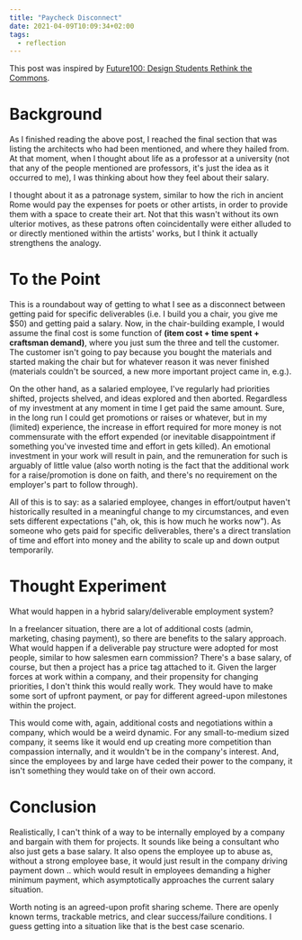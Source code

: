 ```yaml
---
title: "Paycheck Disconnect"
date: 2021-04-09T10:09:34+02:00
tags:
  - reflection
---
```


This post was inspired by [Future100: Design Students Rethink the
Commons](https://www.metropolismag.com/homepage/future100-commons/).

# Background

As I finished reading the above post, I reached the final section that was
listing the architects who had been mentioned, and where they hailed from. At
that moment, when I thought about life as a professor at a university (not
that any of the people mentioned are professors, it's just the idea as it
occurred to me), I was thinking about how they feel about their salary.

I thought about it as a patronage system, similar to how the rich in ancient
Rome would pay the expenses for poets or other artists, in order to provide
them with a space to create their art. Not that this wasn't without its own
ulterior motives, as these patrons often coincidentally were either alluded
to or directly mentioned within the artists' works, but I think it actually
strengthens the analogy.

# To the Point

This is a roundabout way of getting to what I see as a disconnect between
getting paid for specific deliverables (i.e. I build you a chair, you give me
$50) and getting paid a salary. Now, in the chair-building example, I would
assume the final cost is some function of __(item cost + time spent +
craftsman demand)__, where you just sum the three and tell the customer. The
customer isn't going to pay because you bought the materials and started
making the chair but for whatever reason it was never finished (materials
couldn't be sourced, a new more important project came in, e.g.).

On the other hand, as a salaried employee, I've regularly had priorities
shifted, projects shelved, and ideas explored and then aborted. Regardless of
my investment at any moment in time I get paid the same amount. Sure, in the
long run I could get promotions or raises or whatever, but in my (limited)
experience, the increase in effort required for more money is not
commensurate with the effort expended (or inevitable disappointment if
something you've invested time and effort in gets killed). An emotional
investment in your work will result in pain, and the remuneration for such is
arguably of little value (also worth noting is the fact that the additional
work for a raise/promotion is done on faith, and there's no requirement on
the employer's part to follow through).

All of this is to say: as a salaried employee, changes in effort/output
haven't historically resulted in a meaningful change to my circumstances, and
even sets different expectations ("ah, ok, this is how much he works now").
As someone who gets paid for specific deliverables, there's a direct
translation of time and effort into money and the ability to scale up and
down output temporarily.

# Thought Experiment

What would happen in a hybrid salary/deliverable employment system?

In a freelancer situation, there are a lot of additional costs (admin,
marketing, chasing payment), so there are benefits to the salary approach.
What would happen if a deliverable pay structure were adopted for most
people, similar to how salesmen earn commission? There's a base salary, of
course, but then a project has a price tag attached to it. Given the larger
forces at work within a company, and their propensity for changing
priorities, I don't think this would really work. They would have to make
some sort of upfront payment, or pay for different agreed-upon milestones
within the project.

This would come with, again, additional costs and negotiations within a
company, which would be a weird dynamic. For any small-to-medium sized
company, it seems like it would end up creating more competition than
compassion internally, and it wouldn't be in the company's interest. And,
since the employees by and large have ceded their power to the company, it
isn't something they would take on of their own accord.

# Conclusion

Realistically, I can't think of a way to be internally employed by a company
and bargain with them for projects. It sounds like being a consultant who
also just gets a base salary. It also opens the employee up to abuse as,
without a strong employee base, it would just result in the company driving
payment down .. which would result in employees demanding a higher minimum
payment, which asymptotically approaches the current salary situation.

Worth noting is an agreed-upon profit sharing scheme. There are openly known
terms, trackable metrics, and clear success/failure conditions. I guess
getting into a situation like that is the best case scenario.